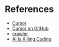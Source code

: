 # References

- [Cursor](https://cursor.com)
- [Cursor on GitHub](https://github.com/getcursor/cursor)
- [crawler](https://github.com/getcursor/crawler)
- [AI Is Killing Coding](https://andrewzuo.com/ai-is-killing-coding-d3afd96cf356)
